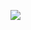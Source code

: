 <img src="https://github-readme-stats.vercel.app/api/top-langs/?username=logicallaw&layout=compact"><br><br>

